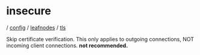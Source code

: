 # insecure

/ [config](/reference/config/index.md) / [leafnodes](/reference/config/config/leafnodes/index.md) / [tls](/reference/config/config/leafnodes/tls/index.md) 

Skip certificate verification. This only applies to outgoing connections, NOT incoming client connections. **not recommended.**

